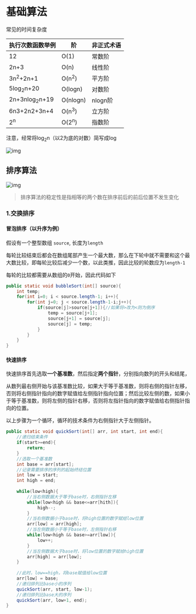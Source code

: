 # 基础算法

常见的时间复杂度

| 执行次数函数举例         | 阶               | 非正式术语 |
| ------------------------ | ---------------- | ---------- |
| 12                       | O(1)             | 常数阶     |
| 2n+3                     | O(n)             | 线性阶     |
| 3n<sup>2</sup>+2n+1      | O(n<sup>2</sup>) | 平方阶     |
| 5log<sub>2</sub>n+20     | O(logn)          | 对数阶     |
| 2n+3nlog<sub>2</sub>n+19 | O(nlogn)         | nlogn阶    |
| 6n3+2n2+3n+4             | O(n<sup>3</sup>) | 立方阶     |
| 2<sup>n</sup>            | O(2<sup>n</sup>) | 指数阶     |

注意，经常将log<sub>2</sub>n（以2为底的对数）简写成log

![img](https://img2018.cnblogs.com/blog/643405/201903/643405-20190316231939821-1936400043.jpg)

## 排序算法

![img](https://img-blog.csdn.net/20180807094112221?watermark/2/text/aHR0cHM6Ly9ibG9nLmNzZG4ubmV0L20wXzM3OTYyNjAw/font/5a6L5L2T/fontsize/400/fill/I0JBQkFCMA==/dissolve/70)

> 排序算法的稳定性是指相等的两个数在排序前后的前后位置不发生变化

### 1.交换排序

#### 冒泡排序（以升序为例）

假设有一个整型数组 `source`, 长度为`length`

每轮比较结束后都会在数组尾部产生一个最大数，那么在下轮中就不需要和这个最大数比较，即每轮比较后减少一个数，以此类推，因此比较的轮数应为`length-1`

每轮的比较都需要从数组的`0`开始，因此代码如下

```java
public static void bubbleSort(int[] source){
    int temp;
    for(int i=0; i < source.length-1; i++){
        for(int j=0; j < source.length-1-i;j++){
            if(source[j]>source[j+1]){//如果将>改为<则为倒序
                temp = source[j+1];
                source[j+1] = source[j];
                source[j] = temp;
            }
        }
    }
}
```

#### 快速排序

快速排序首先选取**一个基准数**，然后指定**两个指针**，分别指向数列的开头和结尾，

从数列最右侧开始与该基准数比较，如果大于等于基准数，则将右侧的指针左移，否则将右侧指针指向的数字赋值给左侧指针指向位置；然后比较左侧的数，如果小于等于基准数，则将左侧的指针右移，否则将左指针指向的数字赋值给右侧指针指向的位置。

以上步骤为一个循环，循环的技术条件为右侧指针大于左侧指针。

```java
public static void quickSort(int[] arr, int start, int end){
    //递归结束条件
    if(start>=end){
        return;
    }
    //选取一个基准数
    int base = arr[start];
    //记录需要排序的序列的起始终结位置
    int low = start;
    int high = end;
    
    while(low<high){
        //当右侧数据大于等于base时，右侧指针左移
        while(low<high && base<=arr[hith]){
            high--;
        }
        //当右侧数据小于base时，将high位置的数字赋给low位置
        arr[low] = arr[high];
        //当左侧数据小于等于base时，左侧指针右移
        while(low<high && base>=arr[low]){
            low++;
        }
        //当左侧数据大于base时，将low位置的数字赋给high位置
        arr[high] = arr[low];
    }
    
    //此时，low==high，将base赋值给low位置
    arr[low] = base;
    //递归排列比base小的序列
    quickSort(arr, start, low-1);
    //递归排列比base大的序列
    quickSort(arr, low+1, end);
}
```



